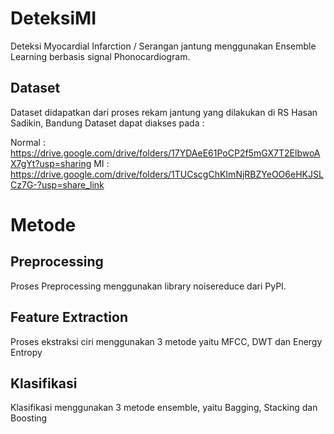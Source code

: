 # DeteksiMI
Deteksi Myocardial Infarction / Serangan jantung menggunakan Ensemble Learning berbasis signal Phonocardiogram. 

## Dataset
Dataset didapatkan dari proses rekam jantung yang dilakukan di RS Hasan Sadikin, Bandung
Dataset dapat diakses pada : 

Normal : https://drive.google.com/drive/folders/17YDAeE61PoCP2f5mGX7T2ElbwoAX7gYt?usp=sharing
MI : https://drive.google.com/drive/folders/1TUCscgChKImNjRBZYeOO6eHKJSLCz7G-?usp=share_link

# Metode

## Preprocessing

Proses Preprocessing menggunakan library noisereduce dari PyPI.

## Feature Extraction
Proses ekstraksi ciri menggunakan 3 metode yaitu MFCC, DWT dan Energy Entropy

## Klasifikasi
Klasifikasi menggunakan 3 metode ensemble, yaitu Bagging, Stacking dan Boosting
